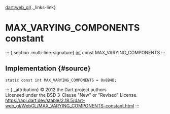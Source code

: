 [dart:web\_gl](../../dart-web_gl/dart-web_gl-library){._links-link}

MAX\_VARYING\_COMPONENTS constant
=================================

::: {.section .multi-line-signature}
[int](../../dart-core/int-class) const MAX\_VARYING\_COMPONENTS
:::

Implementation {#source}
--------------

``` {.language-dart data-language="dart"}
static const int MAX_VARYING_COMPONENTS = 0x8B4B;
```

::: {._attribution}
© 2012 the Dart project authors\
Licensed under the BSD 3-Clause \"New\" or \"Revised\" License.\
<https://api.dart.dev/stable/2.18.5/dart-web_gl/WebGL/MAX_VARYING_COMPONENTS-constant.html>
:::
